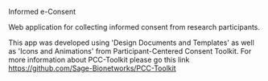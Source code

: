 Informed e-Consent 

Web application for collecting informed consent from research participants.

This app was developed using  'Design Documents and Templates' as well as 'Icons and Animations' from Participant-Centered 
Consent Toolkit. For more information about PCC-Toolkit please go this link https://github.com/Sage-Bionetworks/PCC-Toolkit 
